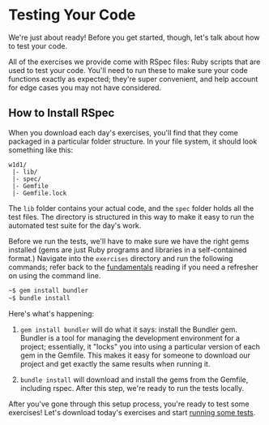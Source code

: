 # Testing Your Code

We're just about ready! Before you get started, though, let's
talk about how to test your code.

All of the exercises we provide come with RSpec files: Ruby scripts that
are used to test your code. You'll need to run these to make sure your
code functions exactly as expected; they're super convenient, and help
account for edge cases you may not have considered.

## How to Install RSpec

When you download each day's exercises, you'll find that they come
packaged in a particular folder structure. In your file system, it
should look something like this:

```
w1d1/
 |- lib/
 |- spec/
 |- Gemfile
 |- Gemfile.lock
```

The `lib` folder contains your actual code, and the `spec` folder holds
all the test files. The directory is structured in this way to make it easy
to run the automated test suite for the day's work.

Before we run the tests, we'll have to make sure we have the right gems
installed (gems are just Ruby programs and libraries in a self-contained
format.) Navigate into the `exercises` directory and run the following
commands; refer back to the [fundamentals][fundamentals] reading if you
need a refresher on using the command line.

[fundamentals]: ./../../w0/readings/fundamentals.md

```sh
~$ gem install bundler
~$ bundle install
```

Here's what's happening:

1. `gem install bundler` will do what it says: install the Bundler gem.
   Bundler is a tool for managing the development environment for a
   project; essentially, it "locks" you into using a particular version
   of each gem in the Gemfile. This makes it easy for someone to
   download our project and get exactly the same results when running it.

2. `bundle install` will download and install the gems from the Gemfile,
   including rspec. After this step, we're ready to run the tests locally.

After you've gone through this setup process, you're ready to test some
exercises! Let's download today's exercises and start [running some tests][run].

[run]: ./running_rspec.md
